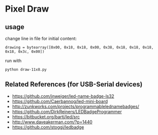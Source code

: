 # Pixel Draw

## usage
change line in file for initial content:
```
drawing = bytearray([0x00, 0x18, 0x18, 0x00, 0x38, 0x18, 0x18, 0x18, 0x18, 0x3c, 0x00])
```
run with
```
python draw-11x8.py
```

## Related References (for USB-Serial devices)
 * https://github.com/jnweiger/led-name-badge-ls32
 * https://github.com/Caerbannog/led-mini-board
 * http://zunkworks.com/projects/programmablelednamebadges/
 * https://github.com/DirkReiners/LEDBadgeProgrammer
 * https://bitbucket.org/bartj/led/src
 * http://www.daveakerman.com/?p=1440
 * https://github.com/stoggi/ledbadge
